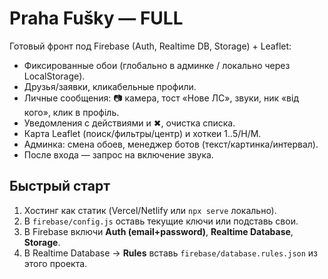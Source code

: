 # Praha Fušky — FULL
Готовый фронт под Firebase (Auth, Realtime DB, Storage) + Leaflet:
- Фиксированные обои (глобально в админке / локально через LocalStorage).
- Друзья/заявки, кликабельные профили.
- Личные сообщения: 📷 камера, тост «Нове ЛС», звуки, ник «від кого», клик в профіль.
- Уведомления с действиями и ✖, очистка списка.
- Карта Leaflet (поиск/фильтры/центр) и хоткеи 1..5/H/M.
- Админка: смена обоев, менеджер ботов (текст/картинка/интервал).
- После входа — запрос на включение звука.

## Быстрый старт
1) Хостинг как статик (Vercel/Netlify или `npx serve` локально).
2) В `firebase/config.js` оставь текущие ключи или подставь свои.
3) В Firebase включи **Auth (email+password)**, **Realtime Database**, **Storage**.
4) В Realtime Database → **Rules** вставь `firebase/database.rules.json` из этого проекта.
